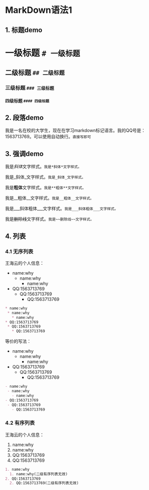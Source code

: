 # MarkDown语法1

## 1. 标题demo

# 一级标题 `# 一级标题`
## 二级标题 `## 二级标题`
### 三级标题 `### 三级标题`
#### 四级标题 `#### 四级标题`

## 2. 段落demo
我是一名在校的大学生，现在在学习markdown标记语言。我的QQ号是：1563713769。可以使用自动换行。`直接写即可`

## 3. 强调demo
我是*斜体*文字样式。`我是*斜体*文字样式。`

我是_斜体_文字样式。`我是_斜体_文字样式。`

我是**粗体**文字样式。`我是**粗体**文字样式。`

我是__粗体__文字样式。`我是__粗体__文字样式。`

我是___斜体粗体___文字样式。`我是___斜体粗体___文字样式。`

我是~~删除线~~文字样式。`我是~~删除线~~文字样式。`
## 4. 列表
### 4.1 无序列表
王海云的个人信息：
* name:why  
  * name:why
    * name:why
* QQ:1563713769
  * QQ:1563713769
    * QQ:1563713769
    
 ```markdown
* name:why  
  * name:why
    * name:why
* QQ:1563713769
  * QQ:1563713769
    * QQ:1563713769
 ```
    
等价的写法：
- name:why
  - name:why
    - name:why
- QQ:1563713769
  - QQ:1563713769
    - QQ:1563713769
    
 ```markdown
 - name:why
  - name:why
    - name:why
- QQ:1563713769
  - QQ:1563713769
    - QQ:1563713769
 ```

### 4.2 有序列表
王海云的个人信息：
1. name:why  
  1. name:why
2. QQ:1563713769
  2. QQ:1563713769

```markdown
1. name:why  
  1. name:why(二级有序列表无效)
2. QQ:1563713769
  2. QQ:1563713769(二级有序列表无效)
```



